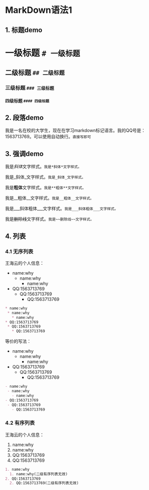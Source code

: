 # MarkDown语法1

## 1. 标题demo

# 一级标题 `# 一级标题`
## 二级标题 `## 二级标题`
### 三级标题 `### 三级标题`
#### 四级标题 `#### 四级标题`

## 2. 段落demo
我是一名在校的大学生，现在在学习markdown标记语言。我的QQ号是：1563713769。可以使用自动换行。`直接写即可`

## 3. 强调demo
我是*斜体*文字样式。`我是*斜体*文字样式。`

我是_斜体_文字样式。`我是_斜体_文字样式。`

我是**粗体**文字样式。`我是**粗体**文字样式。`

我是__粗体__文字样式。`我是__粗体__文字样式。`

我是___斜体粗体___文字样式。`我是___斜体粗体___文字样式。`

我是~~删除线~~文字样式。`我是~~删除线~~文字样式。`
## 4. 列表
### 4.1 无序列表
王海云的个人信息：
* name:why  
  * name:why
    * name:why
* QQ:1563713769
  * QQ:1563713769
    * QQ:1563713769
    
 ```markdown
* name:why  
  * name:why
    * name:why
* QQ:1563713769
  * QQ:1563713769
    * QQ:1563713769
 ```
    
等价的写法：
- name:why
  - name:why
    - name:why
- QQ:1563713769
  - QQ:1563713769
    - QQ:1563713769
    
 ```markdown
 - name:why
  - name:why
    - name:why
- QQ:1563713769
  - QQ:1563713769
    - QQ:1563713769
 ```

### 4.2 有序列表
王海云的个人信息：
1. name:why  
  1. name:why
2. QQ:1563713769
  2. QQ:1563713769

```markdown
1. name:why  
  1. name:why(二级有序列表无效)
2. QQ:1563713769
  2. QQ:1563713769(二级有序列表无效)
```



